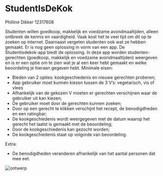 # StudentIsDeKok 
Philline Dikker 12317608

Studenten willen goedkoop, makkelijk en voedzame avondmaaltijden, alleen ontbreek de kennis en vaardigheid. Vaak kost het te veel tijd om dit op te zoeken op internet. Daarnaast vergeten studenten ook wat ze hebben gemaakt. Er is nog geen oplossing in vorm van een app. De Studentisdekok-app biedt de oplossing. In deze app worden studenten-gerechten (goedkoop, makkelijk en voedzame avondmaaltijden) weergeven en is er een optie om te zien wat je al een keer hebt gemaakt en welke beoordeling je hieraan gegeven hebt. 
Minimale eisen:
-	Bieden van 2 opties: kookgeschiedenis en nieuwe gerechten proberen;
-	App gebruiker moet kunnen kiezen tussen de 3 V’s: vegetarisch, vis of vlees
-	Afhankelijk van de gekozen V moeten er gerechten verschijnen waar de gebruiker uit kan kiezen;
-	De gebruiker moet door de gerechten kunnen zoeken;
-	Door op een gerecht te klikken verschijnt het recept, de benodigdheden en een ratingbar;
-	De kookgeschiedenis wordt weergegeven met de datum waarop het gerecht het laatst is gemaakt met de beoordeling;
-	Door de kookgeschiedenis kan gezocht worden;
-	De kookgeschiedenis staat op volgorde van beoordeling.

Extra:
-	De benodigdheden veranderen afhankelijk van het aantal personen dat mee eet.

![ontwerp](https://user-images.githubusercontent.com/43133057/48567161-b3c16a00-e8fc-11e8-968d-9a40754e775c.png)
